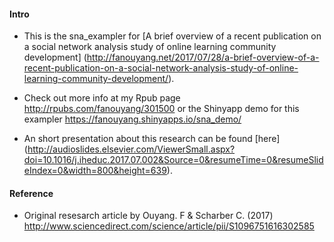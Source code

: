 #### Intro
- This is the sna_exampler for [A brief overview of a recent publication on a social network analysis study of online learning community development] (http://fanouyang.net/2017/07/28/a-brief-overview-of-a-recent-publication-on-a-social-network-analysis-study-of-online-learning-community-development/).

- Check out more info at my Rpub page http://rpubs.com/fanouyang/301500 or the Shinyapp demo for this exampler https://fanouyang.shinyapps.io/sna_demo/

- An short presentation about this research can be found [here] (http://audioslides.elsevier.com/ViewerSmall.aspx?doi=10.1016/j.iheduc.2017.07.002&Source=0&resumeTime=0&resumeSlideIndex=0&width=800&height=639).

#### Reference
- Original resesarch article by Ouyang. F & Scharber C. (2017) http://www.sciencedirect.com/science/article/pii/S1096751616302585
